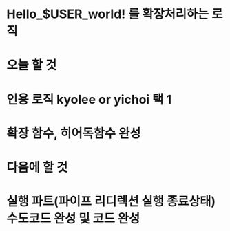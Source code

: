 # Hello_$USER_world! 를 확장처리하는 로직

# 오늘 할 것
# 인용 로직 kyolee or yichoi 택 1
# 확장 함수, 히어독함수 완성

# 다음에 할 것
# 실행 파트(파이프 리디렉션 실행 종료상태) 수도코드 완성 및 코드 완성



